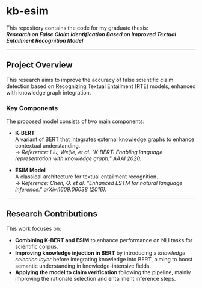 # kb-esim

This repository contains the code for my graduate thesis:  
**_Research on False Claim Identification Based on Improved Textual Entailment Recognition Model_**

---

## Project Overview

This research aims to improve the accuracy of false scientific claim detection based on Recognizing Textual Entailment (RTE) models, enhanced with knowledge graph integration.

### Key Components

The proposed model consists of two main components:

- **K-BERT**  
  A variant of BERT that integrates external knowledge graphs to enhance contextual understanding.  
  → *Reference: Liu, Weijie, et al. "K-BERT: Enabling language representation with knowledge graph." AAAI 2020.*

- **ESIM Model**  
  A classical architecture for textual entailment recognition.  
  → *Reference: Chen, Q. et al. "Enhanced LSTM for natural language inference." arXiv:1609.06038 (2016).*

---

## Research Contributions

This work focuses on:

- **Combining K-BERT and ESIM** to enhance performance on NLI tasks for scientific corpus.
- **Improving knowledge injection in BERT** by introducing a *knowledge selection layer* before integrating knowledge into BERT, aiming to boost semantic understanding in knowledge-intensive fields.
- **Applying the model to claim verification** following the pipeline, mainly improving the rationale selection and entailment inference steps.

